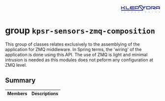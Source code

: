 <p align="right">
  <img width="25%" height="25%"src="../images/klepsydra_logo.jpg">
</p>

# group `kpsr-sensors-zmq-composition` 

This group of classes relates exclusively to the assemblying of the application for ZMQ middleware. In Spring terms, the 'wiring' of the application is done using this API. The use of ZMQ is light and minimal intrusion is needed as this modules does not peform any configuration at ZMQ level.

## Summary

 Members                        | Descriptions                                
--------------------------------|---------------------------------------------

